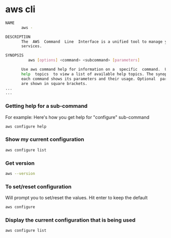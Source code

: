 # aws cli
```bash
NAME
       aws -

DESCRIPTION
       The  AWS  Command  Line  Interface is a unified tool to manage your AWS
       services.

SYNOPSIS
          aws [options] <command> <subcommand> [parameters]

       Use aws command help for information on a  specific  command.  Use  aws
       help  topics  to view a list of available help topics. The synopsis for
       each command shows its parameters and their usage. Optional  parameters
       are shown in square brackets.
...
...
```

### Getting help for a sub-command
For example: Here's how you get help for "configure" sub-command

```bash
aws configure help
```

### Show my current configuration

```bash
aws configure list
```

### Get version
```bash
aws --version
```

### To set/reset configuration
Will prompt you to set/reset the values. Hit enter to keep the default

```bash
aws configure
```

### Display the current configuration that is being used

```bash
aws configure list
```
